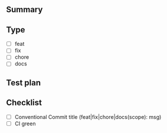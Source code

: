 ## Summary

## Type
- [ ] feat
- [ ] fix
- [ ] chore
- [ ] docs

## Test plan

## Checklist
- [ ] Conventional Commit title (feat|fix|chore|docs(scope): msg)
- [ ] CI green
